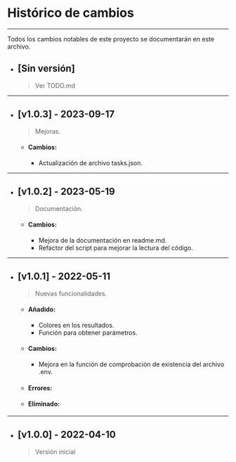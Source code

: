 # Histórico de cambios
---
Todos los cambios notables de este proyecto se documentarán en este archivo.

* ## [Sin versión]
  > Ver TODO.md

---
* ## [v1.0.3] - 2023-09-17
  > Mejoras.

  * #### Cambios:
    - Actualización de archivo tasks.json.

---
* ## [v1.0.2] - 2023-05-19
  > Documentación.

  * #### Cambios:
    - Mejora de la documentación en readme.md.
    - Refactor del script para mejorar la lectura del código.

---
* ## [v1.0.1] - 2022-05-11
  > Nuevas funcionalidades.

  * #### Añadido:
    - Colores en los resultados.
    - Función para obtener parámetros.

  * #### Cambios:
    - Mejora en la función de comprobación de existencia del archivo .env.

  * #### Errores:

  * #### Eliminado:

---
* ## [v1.0.0] - 2022-04-10
  > Versión inicial